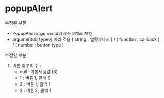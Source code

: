 # popupAlert

수정된 부분
- PopupAlert arguments의 갯수 3개로 제한
- arguments의 type에 따라 적용 ( string : 얼럿메세지 ) / ( function : callback ) / ( number : button type )

수정할 부분
1. 버튼 경우의 수 :
    - null : 기본세팅값 (3)
    - 1    : 버튼 1, 콜백 0
    - 2    : 버튼 1, 콜백 1
    - 3    : 버튼 2, 콜백 1 